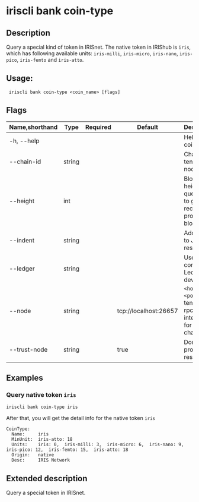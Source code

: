 # iriscli bank coin-type

## Description

Query a special kind of token in IRISnet. The native token in IRIShub is `iris`, which has following available units: `iris-milli`, `iris-micro`, `iris-nano`, `iris-pico`, `iris-femto` and `iris-atto`. 

## Usage:

```
 iriscli bank coin-type <coin_name> [flags]
``` 

## Flags

| Name,shorthand | Type   | Required | Default               | Description                                                  |
| -------------- | ------ | -------- | --------------------- | ------------------------------------------------------------ |
| -h, --help     |        |          |                       | Help for coin-type                                           |
| --chain-id     | string |          |                       | Chain ID of tendermint node                                  |
| --height       | int    |          |                       | Block height to query, omit to get most recent provable block|
| --indent       | string |          |                       | Add indent to JSON response                                  |
| --ledger       | string |          |                       | Use a connected Ledger device                                |
| --node         | string |          | tcp://localhost:26657 | `<host>:<port>`to tendermint rpc interface for this chain    |
| --trust-node   | string |          | true                  | Don't verify proofs for responses                            |

## Examples

### Query native token `iris`

```
iriscli bank coin-type iris
```

After that, you will get the detail info for the native token `iris`

```
CoinType:
  Name:     iris
  MinUnit:  iris-atto: 18
  Units:    iris: 0,  iris-milli: 3,  iris-micro: 6,  iris-nano: 9,  iris-pico: 12,  iris-femto: 15,  iris-atto: 18
  Origin:   native
  Desc:     IRIS Network
```



## Extended description

Query a special token in IRISnet.

​    



​           
